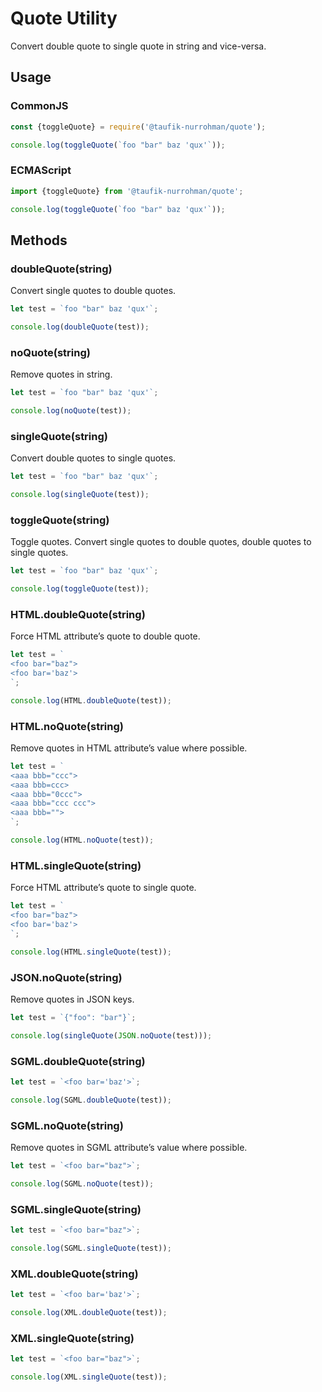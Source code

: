 Quote Utility
=============

Convert double quote to single quote in string and vice-versa.

Usage
-----

### CommonJS

~~~ js
const {toggleQuote} = require('@taufik-nurrohman/quote');

console.log(toggleQuote(`foo "bar" baz 'qux'`));
~~~

### ECMAScript

~~~ js
import {toggleQuote} from '@taufik-nurrohman/quote';

console.log(toggleQuote(`foo "bar" baz 'qux'`));
~~~

Methods
-------

### doubleQuote(string)

Convert single quotes to double quotes.

~~~ js
let test = `foo "bar" baz 'qux'`;

console.log(doubleQuote(test));
~~~

### noQuote(string)

Remove quotes in string.

~~~ js
let test = `foo "bar" baz 'qux'`;

console.log(noQuote(test));
~~~

### singleQuote(string)

Convert double quotes to single quotes.

~~~ js
let test = `foo "bar" baz 'qux'`;

console.log(singleQuote(test));
~~~

### toggleQuote(string)

Toggle quotes. Convert single quotes to double quotes, double quotes to single quotes.

~~~ js
let test = `foo "bar" baz 'qux'`;

console.log(toggleQuote(test));
~~~

### HTML.doubleQuote(string)

Force HTML attribute&rsquo;s quote to double quote.

~~~ js
let test = `
<foo bar="baz">
<foo bar='baz'>
`;

console.log(HTML.doubleQuote(test));
~~~

### HTML.noQuote(string)

Remove quotes in HTML attribute&rsquo;s value where possible.

~~~ js
let test = `
<aaa bbb="ccc">
<aaa bbb=ccc>
<aaa bbb="0ccc">
<aaa bbb="ccc ccc">
<aaa bbb="">
`;

console.log(HTML.noQuote(test));
~~~

### HTML.singleQuote(string)

Force HTML attribute&rsquo;s quote to single quote.

~~~ js
let test = `
<foo bar="baz">
<foo bar='baz'>
`;

console.log(HTML.singleQuote(test));
~~~

### JSON.noQuote(string)

Remove quotes in JSON keys.

~~~ js
let test = `{"foo": "bar"}`;

console.log(singleQuote(JSON.noQuote(test)));
~~~

### SGML.doubleQuote(string)

~~~ js
let test = `<foo bar='baz'>`;

console.log(SGML.doubleQuote(test));
~~~

### SGML.noQuote(string)

Remove quotes in SGML attribute&rsquo;s value where possible.

~~~ js
let test = `<foo bar="baz">`;

console.log(SGML.noQuote(test));
~~~

### SGML.singleQuote(string)

~~~ js
let test = `<foo bar="baz">`;

console.log(SGML.singleQuote(test));
~~~

### XML.doubleQuote(string)

~~~ js
let test = `<foo bar='baz'>`;

console.log(XML.doubleQuote(test));
~~~

### XML.singleQuote(string)

~~~ js
let test = `<foo bar="baz">`;

console.log(XML.singleQuote(test));
~~~
